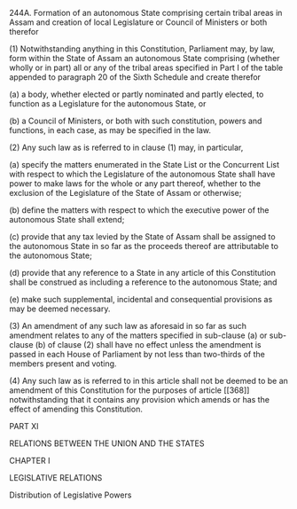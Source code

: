 244A. Formation of an autonomous State comprising certain tribal areas in Assam and creation of local Legislature or Council of Ministers or both therefor

(1) Notwithstanding anything in this Constitution, Parliament may, by law, form within the State of Assam an autonomous State comprising (whether wholly or in part) all or any of the tribal areas specified in Part I of the table appended to paragraph 20 of the Sixth Schedule and create therefor

(a) a body, whether elected or partly nominated and partly elected, to function as a Legislature for the autonomous State, or

(b) a Council of Ministers, or both with such constitution, powers and functions, in each case, as may be specified in the law.

(2) Any such law as is referred to in clause (1) may, in particular,

(a) specify the matters enumerated in the State List or the Concurrent List with respect to which the Legislature of the autonomous State shall have power to make laws for the whole or any part thereof, whether to the exclusion of the Legislature of the State of Assam or otherwise;

(b) define the matters with respect to which the executive power of the autonomous State shall extend;

(c) provide that any tax levied by the State of Assam shall be assigned to the autonomous State in so far as the proceeds thereof are attributable to the autonomous State;

(d) provide that any reference to a State in any article of this Constitution shall be construed as including a reference to the autonomous State; and

(e) make such supplemental, incidental and consequential provisions as may be deemed necessary.

(3) An amendment of any such law as aforesaid in so far as such amendment relates to any of the matters specified in sub-clause (a) or sub-clause (b) of clause (2) shall have no effect unless the amendment is passed in each House of Parliament by not less than two-thirds of the members present and voting.

(4) Any such law as is referred to in this article shall not be deemed to be an amendment of this Constitution for the purposes of article [[368]]  notwithstanding that it contains any provision which amends or has the effect of amending this Constitution.

PART XI

RELATIONS BETWEEN THE UNION AND THE STATES

 

CHAPTER I

LEGISLATIVE RELATIONS

 

Distribution of Legislative Powers

